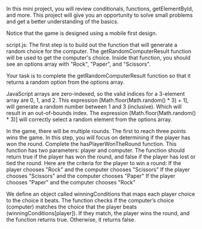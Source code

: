 In this mini project, you will review conditionals, functions, getElementById, and more. This project will give you an opportunity to solve small problems and get a better understanding of the basics.

Notice that the game is designed using a mobile first design.

script.js:
The first step is to build out the function that will generate a random choice for the computer.
The getRandomComputerResult function will be used to get the computer's choice. Inside that function, you should see an options array with "Rock", "Paper", and "Scissors".

Your task is to complete the getRandomComputerResult function so that it returns a random option from the options array.

JavaScript arrays are zero-indexed, so the valid indices for a 3-element array are 0, 1, and 2.
This expression [Math.floor(Math.random() * 3) + 1], will generate a random number between 1 and 3 (inclusive). Which will result in an out-of-bounds index.
The expression [Math.floor(Math.random() * 3)] will correctly select a random element from the options array.

In the game, there will be multiple rounds. The first to reach three points wins the game.
In this step, you will focus on determining if the player has won the round.
Complete the hasPlayerWonTheRound function. This function has two parameters: player and computer. The function should return true if the player has won the round, and false if the player has lost or tied the round.
Here are the criteria for the player to win a round:
If the player chooses "Rock" and the computer chooses "Scissors"
If the player chooses "Scissors" and the computer chooses "Paper"
If the player chooses "Paper" and the computer chooses "Rock"

We define an object called winningConditions that maps each player choice to the choice it beats.
The function checks if the computer’s choice (computer) matches the choice that the player beats (winningConditions[player]).
If they match, the player wins the round, and the function returns true. Otherwise, it returns false.